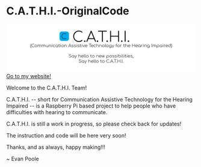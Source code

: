 # C.A.T.H.I.-OriginalCode
![cathibanner](https://raw.githubusercontent.com/evanmp742/C.A.T.H.I.-OriginalCode/master/CathiBanner.png)
[Go to my website!](https://evanmp742.github.io/C.A.T.H.I.-OriginalCode)

Welcome to the C.A.T.H.I. Team!

C.A.T.H.I. -- short for Communication Assistive Technology for the Hearing Impaired -- is a Raspberry Pi based project to help people who have difficulties with hearing to communicate.

C.A.T.H.I. is still a work in progress, so please check back for updates!

The instruction and code will be here very soon!

Thanks, and as always, happy making!!!

~ Evan Poole
